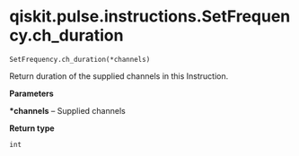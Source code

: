 # qiskit.pulse.instructions.SetFrequency.ch\_duration

`SetFrequency.ch_duration(*channels)`

Return duration of the supplied channels in this Instruction.

**Parameters**

**\*channels** – Supplied channels

**Return type**

`int`
